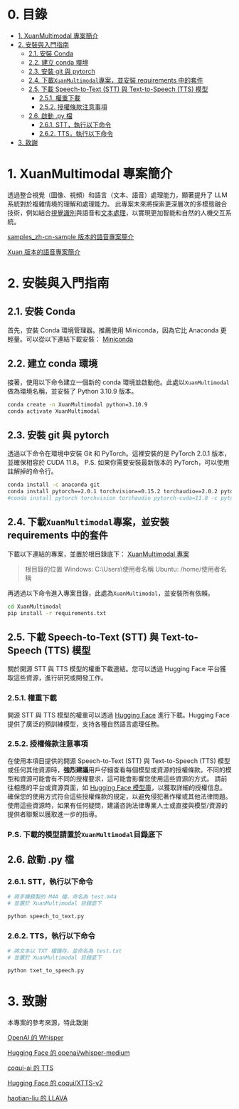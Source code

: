 # 0. 目錄
- [1. XuanMultimodal 專案簡介](#1-xuanmultimodal-專案簡介)
- [2. 安裝與入門指南](#2-安裝與入門指南)
  - [2.1. 安裝 Conda](#21-安裝-conda)
  - [2.2. 建立 conda 環境](#22-建立-conda-環境)
  - [2.3. 安裝 git 與 pytorch](#23-安裝-git-與-pytorch)
  - [2.4. 下載`XuanMultimodal`專案，並安裝 requirements 中的套件](#24-下載xuanmultimodal專案並安裝-requirements-中的套件)
  - [2.5. 下載 Speech-to-Text (STT) 與 Text-to-Speech (TTS) 模型](#25-下載-speech-to-text-stt-與-text-to-speech-tts-模型)
    - [2.5.1. 權重下載](#251-權重下載)
    - [2.5.2. 授權條款注意事項](#252-授權條款注意事項)
  - [2.6. 啟動 .py 檔](#26-啟動-py-檔)
    - [2.6.1. STT，執行以下命令](#261-stt執行以下命令)
    - [2.6.2. TTS，執行以下命令](#262-tts執行以下命令)
- [3. 致謝](#3-致謝)



# 1. XuanMultimodal 專案簡介
透過整合視覺（圖像、視頻）和語言（文本、語音）處理能力，顯著提升了 LLM 系統對於複雜情境的理解和處理能力。
此專案未來將探索更深層次的多模態融合技術，例如結合[視覺識別](https://github.com/haotian-liu/LLaVA)與語音和[文本處理](https://github.com/shiuan89910/XuanRAG)，以實現更加智能和自然的人機交互系統。

[samples_zh-cn-sample 版本的語音專案簡介](https://github.com/shiuan89910/XuanProjectData/blob/main/XuanMultimodal/%E5%B0%88%E6%A1%88%E7%B0%A1%E4%BB%8B_samples_zh-cn-sample.wav)

[Xuan 版本的語音專案簡介](https://github.com/shiuan89910/XuanProjectData/blob/main/XuanMultimodal/%E5%B0%88%E6%A1%88%E7%B0%A1%E4%BB%8B_xuan.wav)



# 2. 安裝與入門指南
## 2.1. 安裝 Conda
首先，安裝 Conda 環境管理器。推薦使用 Miniconda，因為它比 Anaconda 更輕量。可以從以下連結下載安裝：
[Miniconda](https://docs.anaconda.com/free/miniconda/index.html)


## 2.2. 建立 conda 環境
接著，使用以下命令建立一個新的 conda 環境並啟動他。此處以`XuanMultimodal`做為環境名稱，並安裝了 Python 3.10.9 版本。
```bash
conda create -n XuanMultimodal python=3.10.9
conda activate XuanMultimodal
```


## 2.3. 安裝 git 與 pytorch
透過以下命令在環境中安裝 Git 和 PyTorch。這裡安裝的是 PyTorch 2.0.1 版本，並確保相容於 CUDA 11.8。
P.S. 如果你需要安裝最新版本的 PyTorch，可以使用註解掉的命令行。
```bash
conda install -c anaconda git
conda install pytorch==2.0.1 torchvision==0.15.2 torchaudio==2.0.2 pytorch-cuda=11.8 -c pytorch -c nvidia
#conda install pytorch torchvision torchaudio pytorch-cuda=11.8 -c pytorch -c nvidia
```


## 2.4. 下載`XuanMultimodal`專案，並安裝 requirements 中的套件
下載以下連結的專案，並置於根目錄底下：
[XuanMultimodal 專案](https://github.com/shiuan89910/XuanMultimodal/archive/refs/heads/main.zip)
>根目錄的位置
>Windows: C:\Users\使用者名稱
>Ubuntu: /home/使用者名稱

再透過以下命令進入專案目錄，此處為`XuanMultimodal`，並安裝所有依賴。
```bash
cd XuanMultimodal
pip install -r requirements.txt
```


## 2.5. 下載 Speech-to-Text (STT) 與 Text-to-Speech (TTS) 模型
關於開源 STT 與 TTS 模型的權重下載連結。您可以透過 Hugging Face 平台獲取這些資源，進行研究或開發工作。

### 2.5.1. 權重下載
開源 STT 與 TTS 模型的權重可以透過 [Hugging Face](https://huggingface.co/models) 進行下載。Hugging Face 提供了廣泛的預訓練模型，支持各種自然語言處理任務。

### 2.5.2. 授權條款注意事項
在使用本項目提供的開源 Speech-to-Text (STT) 與 Text-to-Speech (TTS) 模型或任何其他資源時，**強烈建議**用戶仔細查看每個模型或資源的授權條款。不同的模型和資源可能會有不同的授權要求，這可能會影響您使用這些資源的方式。
請前往相應的平台或資源頁面，如 [Hugging Face 模型庫](https://huggingface.co/models)，以獲取詳細的授權信息。確保您的使用方式符合這些授權條款的規定，以避免侵犯著作權或其他法律問題。
使用這些資源時，如果有任何疑問，建議咨詢法律專業人士或直接與模型/資源的提供者聯繫以獲取進一步的指導。

### P.S. 下載的模型請置於`XuanMultimodal`目錄底下


## 2.6. 啟動 .py 檔
### 2.6.1. STT，執行以下命令
```bash
# 將手機錄製的 M4A 檔，命名為 test.m4a
# 並置於 XuanMultimodal 目錄底下

python speech_to_text.py
```

### 2.6.2. TTS，執行以下命令
```bash
# 將文本以 TXT 檔儲存，並命名為 test.txt
# 並置於 XuanMultimodal 目錄底下

python txet_to_speech.py
```



# 3. 致謝
本專案的參考來源，特此致謝

[OpenAI 的 Whisper](https://github.com/openai/whisper)

[Hugging Face 的 openai/whisper-medium](https://huggingface.co/openai/whisper-medium)

[coqui-ai 的 TTS](https://github.com/coqui-ai/TTS)

[Hugging Face 的 coqui/XTTS-v2](https://huggingface.co/coqui/XTTS-v2)

[haotian-liu 的 LLAVA](https://github.com/haotian-liu/LLaVA)

